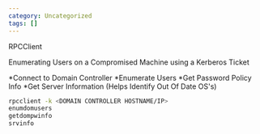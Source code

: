 ```yaml
---
category: Uncategorized
tags: []
---
```

RPCClient

Enumerating Users on a Compromised Machine using a Kerberos Ticket

*Connect to Domain Controller
*Enumerate Users
*Get Password Policy Info
*Get Server Information (Helps Identify Out Of Date OS's)

~~~bash
rpcclient -k <DOMAIN CONTROLLER HOSTNAME/IP>
enumdomusers
getdompwinfo
srvinfo
~~~
